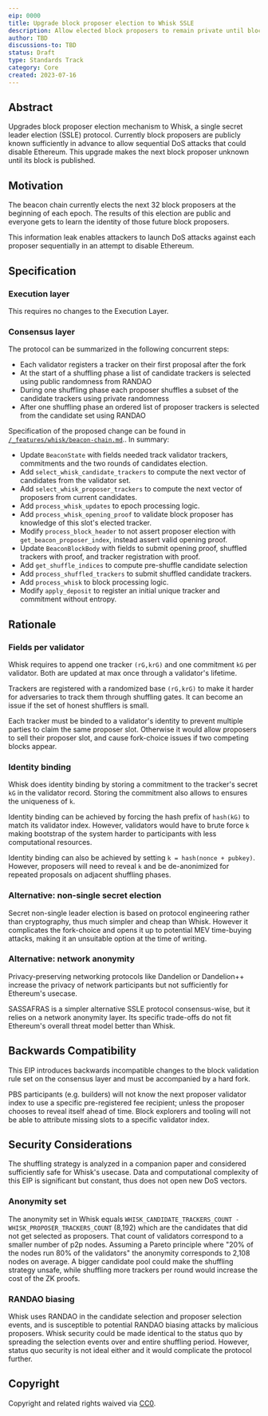 ```yaml
---
eip: 0000
title: Upgrade block proposer election to Whisk SSLE
description: Allow elected block proposers to remain private until block publishing, to prevent DoS attacks
author: TBD
discussions-to: TBD
status: Draft
type: Standards Track
category: Core
created: 2023-07-16
---
```


## Abstract

Upgrades block proposer election mechanism to Whisk, a single secret leader election (SSLE) protocol. Currently block proposers are publicly known sufficiently in advance to allow sequential DoS attacks that could disable Ethereum. This upgrade makes the next block proposer unknown until its block is published.

## Motivation

The beacon chain currently elects the next 32 block proposers at the beginning of each epoch. The results of this election are public and everyone gets to learn the identity of those future block proposers.

This information leak enables attackers to launch DoS attacks against each proposer sequentially in an attempt to disable Ethereum.

## Specification

### Execution layer

This requires no changes to the Execution Layer.

### Consensus layer

The protocol can be summarized in the following concurrent steps:

- Each validator registers a tracker on their first proposal after the fork
- At the start of a shuffling phase a list of candidate trackers is selected using public randomness from RANDAO
- During one shuffling phase each proposer shuffles a subset of the candidate trackers using private randomness
- After one shuffling phase an ordered list of proposer trackers is selected from the candidate set using RANDAO

Specification of the proposed change can be found in [`/_features/whisk/beacon-chain.md`](https://github.com/ethereum/consensus-specs/blob/a39abe388bc2d1abd5b4fd62fd18aed497956b30/specs/_features/whisk/beacon-chain.md).. In summary:

- Update `BeaconState` with fields needed track validator trackers, commitments and the two rounds of candidates election.
- Add `select_whisk_candidate_trackers` to compute the next vector of candidates from the validator set.
- Add `select_whisk_proposer_trackers` to compute the next vector of proposers from current candidates.
- Add `process_whisk_updates` to epoch processing logic.
- Add `process_whisk_opening_proof` to validate block proposer has knowledge of this slot's elected tracker.
- Modify `process_block_header` to not assert proposer election with `get_beacon_proposer_index`, instead assert valid opening proof.
- Update `BeaconBlockBody` with fields to submit opening proof, shuffled trackers with proof, and tracker registration with proof.
- Add `get_shuffle_indices` to compute pre-shuffle candidate selection
- Add `process_shuffled_trackers` to submit shuffled candidate trackers.
- Add `process_whisk` to block processing logic.
- Modify `apply_deposit` to register an initial unique tracker and commitment without entropy.

## Rationale

### Fields per validator

Whisk requires to append one tracker `(rG,krG)` and one commitment `kG` per validator. Both are updated at max once through a validator's lifetime.

Trackers are registered with a randomized base `(rG,krG)` to make it harder for adversaries to track them through shuffling gates. It can become an issue if the set of honest shufflers is small.

Each tracker must be binded to a validator's identity to prevent multiple parties to claim the same proposer slot. Otherwise it would allow proposers to sell their proposer slot, and cause fork-choice issues if two competing blocks appear.

### Identity binding

Whisk does identity binding by storing a commitment to the tracker's secret `kG` in the validator record. Storing the commitment also allows to ensures the uniqueness of `k`.

Identity binding can be achieved by forcing the hash prefix of `hash(kG)` to match its validator index. However, validators would have to brute force `k` making bootstrap of the system harder to participants with less computational resources.

Identity binding can also be achieved by setting `k = hash(nonce + pubkey)`. However, proposers will need to reveal `k` and be de-anonimized for repeated proposals on adjacent shuffling phases.

### Alternative: non-single secret election

Secret non-single leader election is based on protocol engineering rather than cryptography, thus much simpler and cheap than Whisk. However it complicates the fork-choice and opens it up to potential MEV time-buying attacks, making it an unsuitable option at the time of writing.

### Alternative: network anonymity

Privacy-preserving networking protocols like Dandelion or Dandelion++ increase the privacy of network participants but not sufficiently for Ethereum's usecase.

SASSAFRAS is a simpler alternative SSLE protocol consensus-wise, but it relies on a network anonymity layer. Its specific trade-offs do not fit Ethereum's overall threat model better than Whisk.

## Backwards Compatibility

This EIP introduces backwards incompatible changes to the block validation rule set on the consensus layer and must be accompanied by a hard fork.

PBS participants (e.g. builders) will not know the next proposer validator index to use a specific pre-registered fee recipient; unless the proposer chooses to reveal itself ahead of time. Block explorers and tooling will not be able to attribute missing slots to a specific validator index.

## Security Considerations

The shuffling strategy is analyzed in a companion paper and considered sufficiently safe for Whisk's usecase. Data and computational complexity of this EIP is significant but constant, thus does not open new DoS vectors. 

### Anonymity set

The anonymity set in Whisk equals `WHISK_CANDIDATE_TRACKERS_COUNT - WHISK_PROPOSER_TRACKERS_COUNT` (8,192) which are the candidates that did not get selected as proposers. That count of validators correspond to a smaller number of p2p nodes. Assuming a Pareto principle where "20% of the nodes run 80% of the validators" the anonymity corresponds to 2,108 nodes on average. A bigger candidate pool could make the shuffling strategy unsafe, while shuffling more trackers per round would increase the cost of the ZK proofs.

### RANDAO biasing

Whisk uses RANDAO in the candidate selection and proposer selection events, and is susceptible to potential RANDAO biasing attacks by malicious proposers. Whisk security could be made identical to the status quo by spreading the selection events over and entire shuffling period. However, status quo security is not ideal either and it would complicate the protocol further.

## Copyright

Copyright and related rights waived via [CC0](../LICENSE.md).

